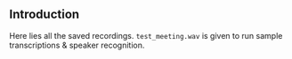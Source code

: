 ## Introduction
Here lies all the saved recordings.
`test_meeting.wav` is given to run sample transcriptions & speaker recognition.
